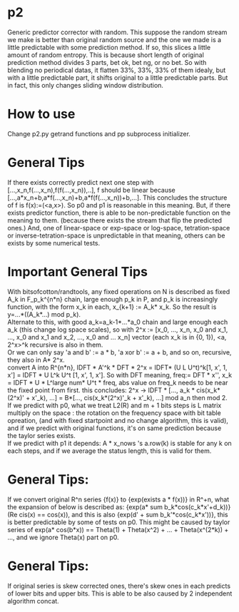 # p2
Generic predictor corrector with random. This suppose the random stream we make is better than original random source and the one we made is a little predictable with some prediction method. If so, this slices a little amount of random entropy. This is because short length of original prediction method divides 3 parts, bet ok, bet ng, or no bet. So with blending no periodical datas, it flatten 33%, 33%, 33% of them idealy, but with a little predictable part, it shifts original to a little predictable parts. But in fact, this only changes sliding window distribution.

# How to use
Change p2.py getrand functions and pp subprocess initializer.

# General Tips
If there exists correctly predict next one step with \[...,x_n,f(...,x_n),f(f(...,x_n)),..\], f should be linear because \[...,a\*x_n+b,a\*f(...,x_n)+b,a\*f(f(...,x_n))+b,...\]. This concludes the structure of f is f(x):=(\<a,x\>). So p0 and p1 is reasonable in this meaning. But, if there exists predictor function, there is able to be non-predictable function on the meaning to them. (because there exists the stream that flip the predicted ones.)
And, one of linear-space or exp-space or log-space, tetration-space or inverse-tetration-space is unpredictable in that meaning, others can be exists by some numerical tests.

# Important General Tips
With bitsofcotton/randtools, any fixed operations on N is described as fixed A_k in F_p_k^{n\*n} chain, large enough p_k in P, and p_k is increasingly function, with the form x_k in each, x_{k+1} := A_k\* x_k. So the result is y=...\*((A_k\*...) mod p_k).  
Alternate to this, with good a_k=a_k-1\*...\*a_0 chain and large enough each a_k (this change log space scales), so with 2^x := \[x_0, ..., x_n, x_0 and x_1, ..., x_0 and x_1 and x_2, ..., x_0 and ... x_n\] vector (each x_k is in {0, 1}), <a, 2^x>^k recursive is also in them.  
Or we can only say 'a and b' := a \* b, 'a xor b' := a + b, and so on, recursive, they also in A\* 2^x.  
convert A into R^{n\*n}, IDFT \* A'^k \* DFT \* 2^x = IDFT\* (U L U^t)^k\[1, x', 1, x'\] = IDFT \* U L^k U^t \[1, x', 1, x'\]. So with DFT meaning, freq:= DFT \* x'', x_k = IDFT \* U \* L^large num\* U^t \* freq, abs value on freq_k needs to be near the fixed point from first. this concludes: 2^x -> IDFT * \[..., a_k \* cis(x_k\*(2^x)' + x'\_k), ...\] = B\*\[..., cis(x_k\*(2^x)'\_k + x'\_k), ...\] mod a_n then mod 2.  
If we predict with p0, what we treat L2(R) and m + 1 bits steps is L matrix multiply on the space : the rotation on the frequency space with bit table opreation, (and with fixed startpoint and no change algorithm, this is valid), and if we predict with original functions, it's on same prediction because the taylor series exists.  
If we predict with p1 it depends: A \* x_nows 's a.row(k) is stable for any k on each steps, and if we average the status length, this is valid for them.

# General Tips:
If we convert original R^n series {f(x)} to {exp(exists a \* f(x))} in R^+n, what the expansion of below is described as: {exp(a\* sum b_k\*cos(c_k\*x'+d_k))} (Re cis(x) == cos(x)), and this is also {exp(d' + sum b_k'\*cos(c_k\*x'))}, this is better predictable by some of tests on p0. This might be caused by taylor series of exp(a\* cos(b\*x)) == Theta(1) + Theta(x^2) + ... + Theta(x^(2\*k)) + ..., and we ignore Theta(x) part on p0.

# General Tips:
If original series is skew corrected ones, there's skew ones in each predicts of lower bits and upper bits. This is able to be also caused by 2 independent algorithm concat.
